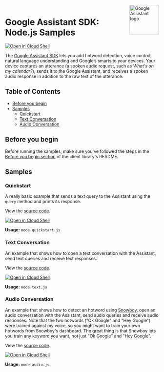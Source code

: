 <img src="https://upload.wikimedia.org/wikipedia/commons/c/cb/Google_Assistant_logo.svg" alt="Google Assistant logo" title="Google Assistant" align="right" height="96" width="96"/>

# Google Assistant SDK: Node.js Samples

[![Open in Cloud Shell][shell_img]][shell_link]

The [Google Assistant SDK](https://developers.google.com/assistant/sdk/) lets you add hotword detection, voice 
control, natural language understanding and Google’s smarts to your devices. 
Your device captures an utterance (a spoken audio request, such as 
_What's on my calendar?_), sends it to the Google Assistant, and receives a 
spoken audio response in addition to the raw text of the utterance.

## Table of Contents

* [Before you begin](#before-you-begin)
* [Samples](#samples)
  * [Quickstart](#quickstart)
  * [Text Conversation](#text-conversation)
  * [Audio Conversation](#audio-conversation)

## Before you begin

Before running the samples, make sure you've followed the steps in the
[Before you begin section](../README.md#before-you-begin) of the client
library's README.

## Samples

### Quickstart

A really basic example that sends a text query to the Assistant using the 
`query` method and prints its response.

View the [source code][quickstart_code].

[![Open in Cloud Shell][shell_img]](https://console.cloud.google.com/cloudshell/open?git_repo=https://github.com/Dabolus/nodejs-assistant&page=editor&open_in_editor=samples/quickstart.js,samples/README.md)

__Usage:__ `node quickstart.js`

[quickstart_code]: quickstart.js

### Text Conversation

An example that shows how to open a text conversation with the Assistant, send 
text queries and receive text responses.

View the [source code][text_code].

[![Open in Cloud Shell][shell_img]](https://console.cloud.google.com/cloudshell/open?git_repo=https://github.com/Dabolus/nodejs-assistant&page=editor&open_in_editor=samples/text.js,samples/README.md)

__Usage:__ `node text.js`

[text_code]: text.js

### Audio Conversation

An example that shows how to detect an hotword using [Snowboy](https://snowboy.kitt.ai/), 
open an audio conversation with the Assistant, send audio queries and receive 
audio responses. Note that the two hotwords ("Ok Google" and "Hey Google") were 
trained against my voice, so you might want to train your own hotwords from 
Snowboy's dashboard. The great thing is that Snowboy lets you train any keyword 
you want, not just "Ok Google" and "Hey Google".

View the [source code][audio_code].

[![Open in Cloud Shell][shell_img]](https://console.cloud.google.com/cloudshell/open?git_repo=https://github.com/Dabolus/nodejs-assistant&page=editor&open_in_editor=samples/audio.js,samples/README.md)

__Usage:__ `node audio.js`

[audio_code]: audio.js

[shell_img]: https://gstatic.com/cloudssh/images/open-btn.png
[shell_link]: https://console.cloud.google.com/cloudshell/open?git_repo=https://github.com/Dabolus/nodejs-assistant&page=editor&open_in_editor=samples/README.md
